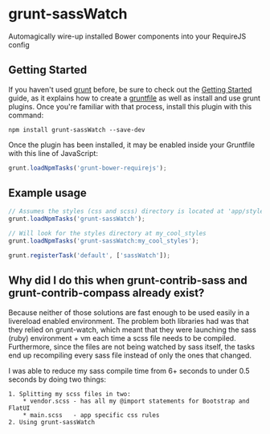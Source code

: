 # grunt-sassWatch

Automagically wire-up installed Bower components into your RequireJS config


## Getting Started

If you haven't used [grunt][] before, be sure to check out the [Getting Started][] guide, as it explains how to create a [gruntfile][Getting Started] as well as install and use grunt plugins. Once you're familiar with that process, install this plugin with this command:

```shell
npm install grunt-sassWatch --save-dev
```

Once the plugin has been installed, it may be enabled inside your Gruntfile with this line of JavaScript:

```js
grunt.loadNpmTasks('grunt-bower-requirejs');
```

[grunt]: http://gruntjs.com
[Getting Started]: https://github.com/gruntjs/grunt/blob/devel/docs/getting_started.md


## Example usage

```js
// Assumes the styles (css and scss) directory is located at 'app/styles'.
grunt.loadNpmTasks('grunt-sassWatch');

// Will look for the styles directory at my_cool_styles
grunt.loadNpmTasks('grunt-sassWatch:my_cool_styles');

grunt.registerTask('default', ['sassWatch']);
```

## Why did I do this when grunt-contrib-sass and grunt-contrib-compass already exist?
Because neither of those solutions are fast enough to be used easily in a livereload enabled environment. The problem both libraries had was that they relied on grunt-watch, which meant that they were launching the sass (ruby) environment + vm each time a scss file needs to be compiled. Furthermore, since the files are not being watched by sass itself, the tasks end up recompiling every sass file instead of only the ones that changed.

I was able to reduce my sass compile time from 6+ seconds to under 0.5 seconds by doing two things:

	1. Splitting my scss files in two: 
		* vendor.scss - has all my @import statements for Bootstrap and FlatUI
		* main.scss   - app specific css rules
	2. Using grunt-sassWatch

